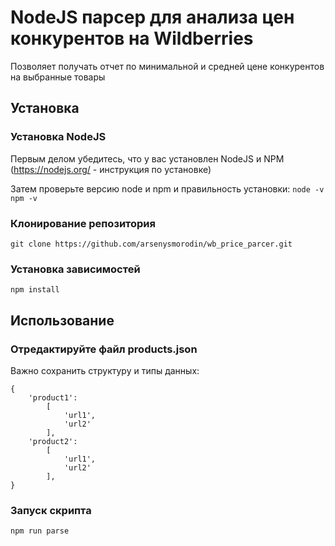 # NodeJS парсер для анализа цен конкурентов на Wildberries

Позволяет получать отчет по минимальной и средней цене конкурентов на выбранные товары

## Установка

### Установка NodeJS

Первым делом убедитесь, что у вас установлен NodeJS и NPM (https://nodejs.org/ - инструкция по установке)

Затем проверьте версию node и npm и правильность установки:
`node -v`
`npm -v`

### Клонирование репозитория

`git clone https://github.com/arsenysmorodin/wb_price_parcer.git`

### Установка зависимостей

`npm install`

## Использование

### Отредактируйте файл products.json

Важно сохранить структуру и типы данных:

```
{
	'product1':
		[
			'url1',
			'url2'
		],
	'product2':
		[
			'url1',
			'url2'
		],
}
```

### Запуск скрипта

`npm run parse`

```

```
